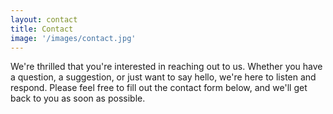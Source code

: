 ```yaml
---
layout: contact
title: Contact
image: '/images/contact.jpg'
---
```


We're thrilled that you're interested in reaching out to us. Whether you have a question, a suggestion, or just want to say hello, we're here to listen and respond. Please feel free to fill out the contact form below, and we'll get back to you as soon as possible.
